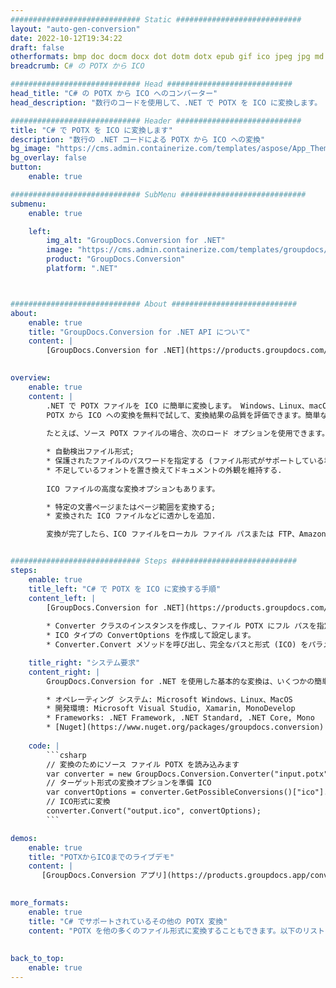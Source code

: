 ```yaml
---
############################# Static ############################
layout: "auto-gen-conversion"
date: 2022-10-12T19:34:22
draft: false
otherformats: bmp doc docm docx dot dotm dotx epub gif ico jpeg jpg md odt ott pdf png psd rtf tex tif tiff txt xps
breadcrumb: C# の POTX から ICO

############################# Head ############################
head_title: "C# の POTX から ICO へのコンバーター"
head_description: "数行のコードを使用して、.NET で POTX を ICO に変換します。 GroupDocs ドキュメント変換 API を使用して、160 を超えるファイル形式を変換します。"

############################# Header ############################
title: "C# で POTX を ICO に変換します"
description: "数行の .NET コードによる POTX から ICO への変換"
bg_image: "https://cms.admin.containerize.com/templates/aspose/App_Themes/V3/images/bg/header1.png"
bg_overlay: false
button:
    enable: true

############################# SubMenu ############################
submenu:
    enable: true

    left:
        img_alt: "GroupDocs.Conversion for .NET"
        image: "https://cms.admin.containerize.com/templates/groupdocs/images/product-logos/90x90-noborder/groupdocs-conversion-net.png"
        product: "GroupDocs.Conversion"
        platform: ".NET"



############################# About ############################
about:
    enable: true
    title: "GroupDocs.Conversion for .NET API について"
    content: |
        [GroupDocs.Conversion for .NET](https://products.groupdocs.com/conversion/net/) を使用して、Microsoft Word、Excel、PowerPoint、PDF、Visio、およびその他の形式を変換できます。 GroupDocs.Conversion は、高いパフォーマンスが要求されるバックエンドおよび内部システムに適したスタンドアロン API です。 Microsoft や Open Office などのソフトウェアには依存しません。
    

overview:
    enable: true
    content: |
        .NET で POTX ファイルを ICO に簡単に変換します。 Windows、Linux、macOS など、任意のプラットフォームで C# コード行を 2 行だけ使用できます。
        POTX から ICO への変換を無料で試して、変換結果の品質を評価できます。簡単なファイル変換のシナリオに加えて、ソース POTX ファイルをロードし、出力 ICO 結果を保存するためのより高度なオプションを試すことができます。 
        
        たとえば、ソース POTX ファイルの場合、次のロード オプションを使用できます。

        * 自動検出ファイル形式;
        * 保護されたファイルのパスワードを指定する (ファイル形式がサポートしている場合);
        * 不足しているフォントを置き換えてドキュメントの外観を維持する.
        
        ICO ファイルの高度な変換オプションもあります。

        * 特定の文書ページまたはページ範囲を変換する;
        * 変換された ICO ファイルなどに透かしを追加.

        変換が完了したら、ICO ファイルをローカル ファイル パスまたは FTP、Amazon S3、Google Drive、Dropbox などのサードパーティ ストレージに保存できます。注意してください - POTX を {{ に変換するにはTO}} MS Office、Open Office、Adobe Acrobat Reader などの追加のソフトウェアをインストールする必要はありません。


############################# Steps ############################
steps:
    enable: true
    title_left: "C# で POTX を ICO に変換する手順"
    content_left: |
        [GroupDocs.Conversion for .NET](https://products.groupdocs.com/conversion/net/) を使用すると、開発者は数行のコードで POTX ファイルを ICO に簡単に変換できます。
        
        * Converter クラスのインスタンスを作成し、ファイル POTX にフル パスを指定します。
        * ICO タイプの ConvertOptions を作成して設定します。
        * Converter.Convert メソッドを呼び出し、完全なパスと形式 (ICO) をパラメーターとして渡します。

    title_right: "システム要求"
    content_right: |
        GroupDocs.Conversion for .NET を使用した基本的な変換は、いくつかの簡単な手順で実行できます。当社の API は、すべての主要なプラットフォームとオペレーティング システムでサポートされています。以下のコードを実行する前に、システムに次の前提条件がインストールされていることを確認してください。

        * オペレーティング システム: Microsoft Windows、Linux、MacOS
        * 開発環境: Microsoft Visual Studio, Xamarin, MonoDevelop
        * Frameworks: .NET Framework, .NET Standard, .NET Core, Mono
        * [Nuget](https://www.nuget.org/packages/groupdocs.conversion) から最新の GroupDocs.Conversion for .NET を取得します
         
    code: |
        ```csharp    
        // 変換のためにソース ファイル POTX を読み込みます
        var converter = new GroupDocs.Conversion.Converter("input.potx");
        // ターゲット形式の変換オプションを準備 ICO
        var convertOptions = converter.GetPossibleConversions()["ico"].ConvertOptions;
        // ICO形式に変換
        converter.Convert("output.ico", convertOptions);
        ```

demos:
    enable: true
    title: "POTXからICOまでのライブデモ"
    content: |
       [GroupDocs.Conversion アプリ](https://products.groupdocs.app/conversion/family) Web サイトにアクセスして、今すぐ POTX を ICO に変換してください。オンラインデモには次の利点があります
          

more_formats:
    enable: true
    title: "C# でサポートされているその他の POTX 変換"
    content: "POTX を他の多くのファイル形式に変換することもできます。以下のリストをご覧ください。"
       
       
back_to_top:
    enable: true
---
```

